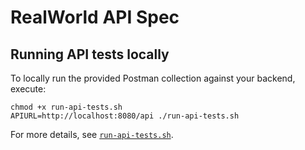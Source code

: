 # RealWorld API Spec

## Running API tests locally

To locally run the provided Postman collection against your backend, execute:

```
chmod +x run-api-tests.sh
APIURL=http://localhost:8080/api ./run-api-tests.sh
```

For more details, see [`run-api-tests.sh`](run-api-tests.sh).